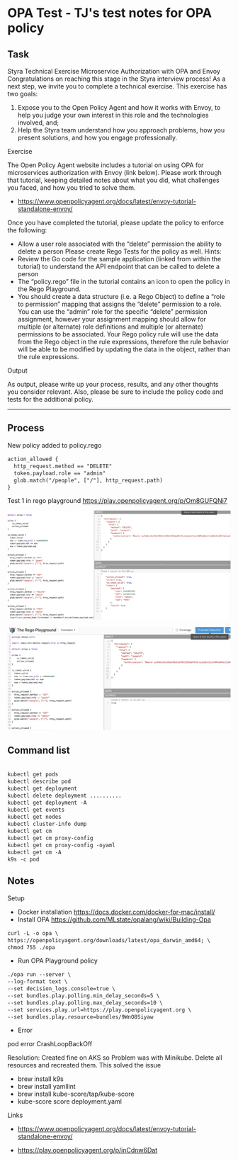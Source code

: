 # OPA Test - TJ's test notes for OPA policy

## Task

 Styra Technical Exercise
Microservice Authorization with OPA and Envoy
Congratulations on reaching this stage in the Styra interview process! As a next step, we invite you to complete a technical exercise. This exercise has two goals:
1. Expose you to the Open Policy Agent and how it works with Envoy, to help you judge your own interest in this role and the technologies involved, and;
2. Help the Styra team understand how you approach problems, how you present solutions, and how you engage professionally.

Exercise

The Open Policy Agent website includes a tutorial on using OPA for microservices authorization with Envoy (link below). Please work through that tutorial, keeping detailed notes about what you did, what challenges you faced, and how you tried to solve them.
* https://www.openpolicyagent.org/docs/latest/envoy-tutorial-standalone-envoy/ 

Once you have completed the tutorial, please update the policy to enforce the following:
* Allow a user role associated with the “delete” permission the ability to delete a person
Please create Rego Tests for the policy as well.
Hints:
* Review the Go code for the sample application (linked from within the tutorial) to
understand the API endpoint that can be called to delete a person
* The “policy.rego” file in the tutorial contains an icon   to open the policy in the Rego
Playground.
* You should create a data structure (i.e. a Rego Object) to define a “role to permission” mapping that assigns the “delete” permission to a role. You can use the “admin” role for the specific “delete” permission assignment, however your assignment mapping should allow for multiple (or alternate) role definitions and multiple (or alternate) permissions to be associated. Your Rego policy rule will use the data from the Rego object in the rule expressions, therefore the rule behavior will be able to be modified by updating the data in the object, rather than the rule expressions.
      
Output

As output, please write up your process, results, and any other thoughts you consider relevant. Also, please be sure to include the policy code and tests for the additional policy.

---------------------------------------------------------------------------------------------

## Process

New policy added to policy.rego
```
action_allowed {
  http_request.method == "DELETE"
  token.payload.role == "admin"
  glob.match("/people", ["/"], http_request.path)
}
```

Test 1 in rego playground https://play.openpolicyagent.org/p/Om8GUFQNi7

![Test1](Evaluate_Delete.png)

![Test 2](Evaluate_delete_selection.png)









##  Command list
```

kubectl get pods
kubectl describe pod 
kubectl get deployment
kubectl delete deployment ..........
kubectl get deployment -A
kubectl get events
kubectl get nodes
kubectl cluster-info dump
kubectl get cm
kubectl get cm proxy-config
kubectl get cm proxy-config -oyaml
kubectl get cm -A
k9s -c pod
```
## Notes

Setup

* Docker installation
https://docs.docker.com/docker-for-mac/install/
* Install OPA https://github.com/MLstate/opalang/wiki/Building-Opa
```
curl -L -o opa \
https://openpolicyagent.org/downloads/latest/opa_darwin_amd64; \
chmod 755 ./opa
```
* Run OPA Playground policy
```
./opa run --server \
--log-format text \
--set decision_logs.console=true \
--set bundles.play.polling.min_delay_seconds=5 \
--set bundles.play.polling.max_delay_seconds=10 \
--set services.play.url=https://play.openpolicyagent.org \
--set bundles.play.resource=bundles/9WnO8Siyaw
```
* Error

pod error CrashLoopBackOff 

Resolution: Created fine on AKS so Problem was with Minikube. Delete all resources and recreated them. This solved the issue




* brew install k9s
* brew install yamllint
* brew install kube-score/tap/kube-score
* kube-score score deployment.yaml

Links

* https://www.openpolicyagent.org/docs/latest/envoy-tutorial-standalone-envoy/

* https://play.openpolicyagent.org/p/inCdnw6Dat

